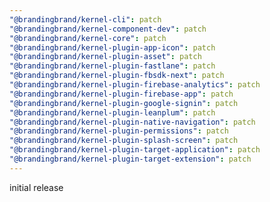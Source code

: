 ```yaml
---
"@brandingbrand/kernel-cli": patch
"@brandingbrand/kernel-component-dev": patch
"@brandingbrand/kernel-core": patch
"@brandingbrand/kernel-plugin-app-icon": patch
"@brandingbrand/kernel-plugin-asset": patch
"@brandingbrand/kernel-plugin-fastlane": patch
"@brandingbrand/kernel-plugin-fbsdk-next": patch
"@brandingbrand/kernel-plugin-firebase-analytics": patch
"@brandingbrand/kernel-plugin-firebase-app": patch
"@brandingbrand/kernel-plugin-google-signin": patch
"@brandingbrand/kernel-plugin-leanplum": patch
"@brandingbrand/kernel-plugin-native-navigation": patch
"@brandingbrand/kernel-plugin-permissions": patch
"@brandingbrand/kernel-plugin-splash-screen": patch
"@brandingbrand/kernel-plugin-target-application": patch
"@brandingbrand/kernel-plugin-target-extension": patch
---
```


initial release
